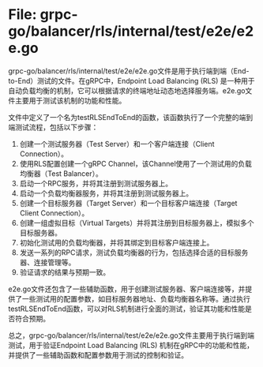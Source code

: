 # File: grpc-go/balancer/rls/internal/test/e2e/e2e.go

grpc-go/balancer/rls/internal/test/e2e/e2e.go文件是用于执行端到端（End-to-End）测试的文件。在gRPC中，Endpoint Load Balancing (RLS) 是一种用于自动负载均衡的机制，它可以根据请求的终端地址动态地选择服务端。e2e.go文件主要用于测试该机制的功能和性能。

文件中定义了一个名为testRLSEndToEnd的函数，该函数执行了一个完整的端到端测试流程，包括以下步骤：

1. 创建一个测试服务器（Test Server）和一个客户端连接（Client Connection）。
2. 使用RLS配置创建一个gRPC Channel，该Channel使用了一个测试用的负载均衡器（Test Balancer）。
3. 启动一个RPC服务，并将其注册到测试服务器上。
4. 启动一个负载均衡器服务，并将其注册到测试服务器上。
5. 创建一个目标服务器（Target Server）和一个目标客户端连接（Target Client Connection）。
6. 创建一组虚拟目标（Virtual Targets）并将其注册到目标服务器上，模拟多个目标服务器。
7. 初始化测试用的负载均衡器，并将其绑定到目标客户端连接上。
8. 发送一系列的RPC请求，测试负载均衡器的行为，包括选择合适的目标服务器、连接管理等。
9. 验证请求的结果与预期一致。

e2e.go文件还包含了一些辅助函数，用于创建测试服务器、客户端连接等，并提供了一些测试用的配置参数，如目标服务器地址、负载均衡器名称等。通过执行testRLSEndToEnd函数，可以对RLS机制进行全面的测试，验证其功能和性能是否符合预期。

总之，grpc-go/balancer/rls/internal/test/e2e/e2e.go文件主要用于执行端到端测试，用于验证Endpoint Load Balancing (RLS) 机制在gRPC中的功能和性能，并提供了一些辅助函数和配置参数用于测试的控制和验证。

